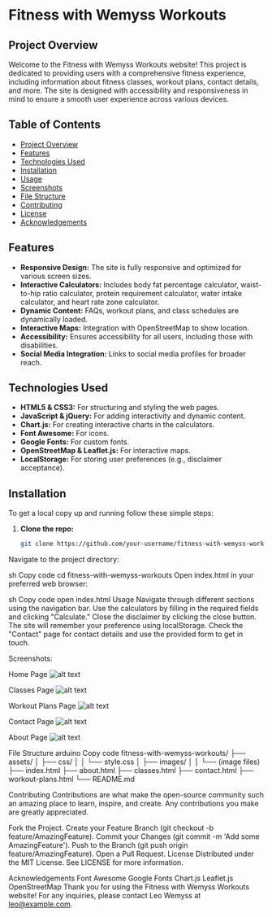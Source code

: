 # Fitness with Wemyss Workouts

## Project Overview

Welcome to the Fitness with Wemyss Workouts website! This project is dedicated to providing users with a comprehensive fitness experience, including information about fitness classes, workout plans, contact details, and more. The site is designed with accessibility and responsiveness in mind to ensure a smooth user experience across various devices.

## Table of Contents

- [Project Overview](#project-overview)
- [Features](#features)
- [Technologies Used](#technologies-used)
- [Installation](#installation)
- [Usage](#usage)
- [Screenshots](#screenshots)
- [File Structure](#file-structure)
- [Contributing](#contributing)
- [License](#license)
- [Acknowledgements](#acknowledgements)

## Features

- **Responsive Design:** The site is fully responsive and optimized for various screen sizes.
- **Interactive Calculators:** Includes body fat percentage calculator, waist-to-hip ratio calculator, protein requirement calculator, water intake calculator, and heart rate zone calculator.
- **Dynamic Content:** FAQs, workout plans, and class schedules are dynamically loaded.
- **Interactive Maps:** Integration with OpenStreetMap to show location.
- **Accessibility:** Ensures accessibility for all users, including those with disabilities.
- **Social Media Integration:** Links to social media profiles for broader reach.

## Technologies Used

- **HTML5 & CSS3:** For structuring and styling the web pages.
- **JavaScript & jQuery:** For adding interactivity and dynamic content.
- **Chart.js:** For creating interactive charts in the calculators.
- **Font Awesome:** For icons.
- **Google Fonts:** For custom fonts.
- **OpenStreetMap & Leaflet.js:** For interactive maps.
- **LocalStorage:** For storing user preferences (e.g., disclaimer acceptance).

## Installation

To get a local copy up and running follow these simple steps:

1. **Clone the repo:**
   ```sh
   git clone https://github.com/your-username/fitness-with-wemyss-workouts.git
Navigate to the project directory:

sh
Copy code
cd fitness-with-wemyss-workouts
Open index.html in your preferred web browser:

sh
Copy code
open index.html
Usage
Navigate through different sections using the navigation bar.
Use the calculators by filling in the required fields and clicking "Calculate."
Close the disclaimer by clicking the close button. The site will remember your preference using localStorage.
Check the "Contact" page for contact details and use the provided form to get in touch.

Screenshots:

Home Page
![alt text](<assets/images/5500-leowemyss202-newwebsite-0f5ziq67p88.ws.codeinstitute-ide.net_index.html (1).png>)

Classes Page
![alt text](assets/images/5500-leowemyss202-newwebsite-0f5ziq67p88.ws.codeinstitute-ide.net_classes.html.png)

Workout Plans Page
![alt text](assets/images/5500-leowemyss202-newwebsite-0f5ziq67p88.ws.codeinstitute-ide.net_classes.html.png)

Contact Page
![alt text](assets/images/5500-leowemyss202-newwebsite-0f5ziq67p88.ws.codeinstitute-ide.net_contact.html.png)

About Page
![alt text](assets/images/5500-leowemyss202-newwebsite-0f5ziq67p88.ws.codeinstitute-ide.net_about.html.png)

File Structure
arduino
Copy code
fitness-with-wemyss-workouts/
├── assets/
│   ├── css/
│   │   └── style.css
│   ├── images/
│   │   └── (image files)
├── index.html
├── about.html
├── classes.html
├── contact.html
├── workout-plans.html
└── README.md

Contributing
Contributions are what make the open-source community such an amazing place to learn, inspire, and create. Any contributions you make are greatly appreciated.

Fork the Project.
Create your Feature Branch (git checkout -b feature/AmazingFeature).
Commit your Changes (git commit -m 'Add some AmazingFeature').
Push to the Branch (git push origin feature/AmazingFeature).
Open a Pull Request.
License
Distributed under the MIT License. See LICENSE for more information.

Acknowledgements
Font Awesome
Google Fonts
Chart.js
Leaflet.js
OpenStreetMap
Thank you for using the Fitness with Wemyss Workouts website! For any inquiries, please contact Leo Wemyss at leo@example.com.
